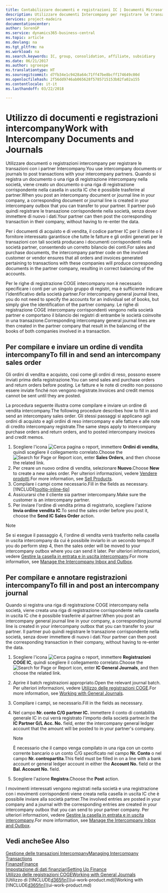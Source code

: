 ```yaml
---
title: Contabilizzare documenti e registrazioni IC | Documenti Microsoft
description: Utilizzare documenti Intercompany per registrare le transazioni con i partner Intercompany.
services: project-madeira
documentationcenter: 
author: SorenGP
ms.service: dynamics365-business-central
ms.topic: article
ms.devlang: na
ms.tgt_pltfrm: na
ms.workload: na
ms.search.keywords: IC, group, consolidation, affiliate, subsidiary
ms.date: 06/21/2017
ms.author: sgroespe
ms.translationtype: HT
ms.sourcegitcommit: d7fb34e1c9428a64c71ff47be8bcff174649c00d
ms.openlocfilehash: 2f56dd9746ab065628f5785715153b82fa02a155
ms.contentlocale: it-it
ms.lasthandoff: 03/22/2018

---
```

# <a name="work-with-intercompany-documents-and-journals"></a><span data-ttu-id="88fdf-103">Utilizzo di documenti e registrazioni intercompany</span><span class="sxs-lookup"><span data-stu-id="88fdf-103">Work with Intercompany Documents and Journals</span></span>
<span data-ttu-id="88fdf-104">Utilizzare documenti o registrazioni intercompany per registrare le transazioni con i partner Intercompany.</span><span class="sxs-lookup"><span data-stu-id="88fdf-104">You use intercompany documents or journals to post transactions with your intercompany partners.</span></span> <span data-ttu-id="88fdf-105">Quando si registra un documento o una riga di registrazione intercompany nella società, viene creato un documento o una riga di registrazione corrispondente nella casella in uscita IC che è possibile trasferire al partner.</span><span class="sxs-lookup"><span data-stu-id="88fdf-105">When you post an intercompany document or journal line in your company, a corresponding document or journal line is created in your intercompany outbox that you can transfer to your partner.</span></span> <span data-ttu-id="88fdf-106">Il partner può quindi registrare le transazione corrispondente nella società, senza dover immettere di nuovo i dati.</span><span class="sxs-lookup"><span data-stu-id="88fdf-106">Your partner can then post the corresponding transaction in their company, without having to re-enter the data.</span></span>

<span data-ttu-id="88fdf-107">Per i documenti di acquisto e di vendita, il codice partner IC per il cliente o il fornitore interessato garantisce che tutte le fatture e gli ordini generati per le transazioni con tali società producano i documenti corrispondenti nella società partner, consentendo un corretto bilancio dei conti.</span><span class="sxs-lookup"><span data-stu-id="88fdf-107">For sales and purchase documents, the intercompany partner code on the involved customer or vendor ensures that all orders and invoices generated pertaining to transactions with these companies will produce corresponding documents in the partner company, resulting in correct balancing of the accounts.</span></span>

<span data-ttu-id="88fdf-108">Per le righe di registrazione COGE intercompany non è necessario specificare i conti per un singolo gruppo di registri, ma è sufficiente indicare l'identificativo della società partner.</span><span class="sxs-lookup"><span data-stu-id="88fdf-108">For intercompany general journal lines, you do not need to specify the accounts for an individual set of books, but simply give the identification of the partner company.</span></span> <span data-ttu-id="88fdf-109">Le righe di registrazione COGE intercompany corrispondenti vengono nella società partner e comportano il bilancio dei registri di entrambe le società coinvolte in una transazione.</span><span class="sxs-lookup"><span data-stu-id="88fdf-109">Corresponding intercompany general journal lines are then created in the partner company that result in the balancing of the books of both companies involved in a transaction.</span></span>

## <a name="to-fill-in-and-send-an-intercompany-sales-order"></a><span data-ttu-id="88fdf-110">Per compilare e inviare un ordine di vendita intercompany</span><span class="sxs-lookup"><span data-stu-id="88fdf-110">To fill in and send an intercompany sales order</span></span>
<span data-ttu-id="88fdf-111">Gli ordini di vendita e acquisto, così come gli ordini di reso, possono essere inviati prima della registrazione.</span><span class="sxs-lookup"><span data-stu-id="88fdf-111">You can send sales and purchase orders and return orders before posting.</span></span> <span data-ttu-id="88fdf-112">Le fatture e le note di credito non possono essere inviate finché non vengono registrate.</span><span class="sxs-lookup"><span data-stu-id="88fdf-112">Invoices and credit memos cannot be sent until they are posted.</span></span>

<span data-ttu-id="88fdf-113">La procedura seguente illustra come compilare e inviare un ordine di vendita intercompany.</span><span class="sxs-lookup"><span data-stu-id="88fdf-113">The following procedure describes how to fill in and send an intercompany sales order.</span></span> <span data-ttu-id="88fdf-114">Gli stessi passaggi si applicano agli ordini di acquisto e agli ordini di reso intercompany e alle fatture e alle note di credito intercompany registrate.</span><span class="sxs-lookup"><span data-stu-id="88fdf-114">The same steps apply to intercompany purchase orders and return orders, and to posted intercompany invoices and credit memos.</span></span>  

1. <span data-ttu-id="88fdf-115">Scegliere l'icona ![Cerca pagina o report](media/ui-search/search_small.png "icona Cerca pagina o report"), immettere **Ordini di vendita**, quindi scegliere il collegamento correlato.</span><span class="sxs-lookup"><span data-stu-id="88fdf-115">Choose the ![Search for Page or Report](media/ui-search/search_small.png "Search for Page or Report icon") icon, enter **Sales Orders**, and then choose the related link.</span></span>  
2. <span data-ttu-id="88fdf-116">Per creare un nuovo ordine di vendita, selezionare **Nuovo**.</span><span class="sxs-lookup"><span data-stu-id="88fdf-116">Choose **New** to create a new sales order.</span></span> <span data-ttu-id="88fdf-117">Per ulteriori informazioni, vedere [Vendere prodotti](sales-how-sell-products.md).</span><span class="sxs-lookup"><span data-stu-id="88fdf-117">For more information, see [Sell Products](sales-how-sell-products.md).</span></span>  
3. <span data-ttu-id="88fdf-118">Compilare i campi come necessario.</span><span class="sxs-lookup"><span data-stu-id="88fdf-118">Fill in the fields as necessary.</span></span> [!INCLUDE[tooltip-inline-tip](includes/tooltip-inline-tip_md.md)]
4. <span data-ttu-id="88fdf-119">Assicurarsi che il cliente sia partner intercompany.</span><span class="sxs-lookup"><span data-stu-id="88fdf-119">Make sure the customer is an intercompany partner.</span></span>
5. <span data-ttu-id="88fdf-120">Per inviare l'ordine di vendita prima di registrarlo, scegliere l'azione **Invia ordine vendita IC**.</span><span class="sxs-lookup"><span data-stu-id="88fdf-120">To send the sales order before you post it, choose the **Send IC Sales Order** action.</span></span>

> [!NOTE]
> <span data-ttu-id="88fdf-121">Se si esegue il passaggio 4, l'ordine di vendita verrà trasferito nella casella in uscita intercompany da cui è possibile inviarlo in un secondo tempo.</span><span class="sxs-lookup"><span data-stu-id="88fdf-121">If you do perform step 4, then the sales order will be moved to your intercompany outbox where you can send it later.</span></span> <span data-ttu-id="88fdf-122">Per ulteriori informazioni, vedere [Gestire la casella in entrata e in uscita intercompany](intercompany-how-manage-intercompany-inbox.md).</span><span class="sxs-lookup"><span data-stu-id="88fdf-122">For more information, see [Manage the Intercompany Inbox and Outbox](intercompany-how-manage-intercompany-inbox.md).</span></span>

## <a name="to-fill-in-and-post-an-intercompany-journal"></a><span data-ttu-id="88fdf-123">Per compilare e annotare registrazioni intercompany</span><span class="sxs-lookup"><span data-stu-id="88fdf-123">To fill in and post an intercompany journal</span></span>
<span data-ttu-id="88fdf-124">Quando si registra una riga di registrazione COGE intercompany nella società, viene creata una riga di registrazione corrispondente nella casella in uscita IC che è possibile trasferire al partner.</span><span class="sxs-lookup"><span data-stu-id="88fdf-124">When you post an intercompany general journal line in your company, a corresponding journal line is created in your intercompany outbox that you can transfer to your partner.</span></span> <span data-ttu-id="88fdf-125">Il partner può quindi registrare le transazione corrispondente nella società, senza dover immettere di nuovo i dati.</span><span class="sxs-lookup"><span data-stu-id="88fdf-125">Your partner can then post the corresponding transaction in their company, without having to re-enter the data.</span></span>

1. <span data-ttu-id="88fdf-126">Scegliere l'icona ![Cerca pagina o report](media/ui-search/search_small.png "Cerca pagina o report"), immettere **Registrazioni COGE IC**, quindi scegliere il collegamento correlato.</span><span class="sxs-lookup"><span data-stu-id="88fdf-126">Choose the ![Search for Page or Report](media/ui-search/search_small.png "Search for Page or Report icon") icon, enter **IC General Journals**, and then choose the related link.</span></span>  
2. <span data-ttu-id="88fdf-127">Aprire il batch registrazioni appropriato.</span><span class="sxs-lookup"><span data-stu-id="88fdf-127">Open the relevant journal batch.</span></span> <span data-ttu-id="88fdf-128">Per ulteriori informazioni, vedere [Utilizzo delle registrazioni COGE](ui-work-general-journals.md).</span><span class="sxs-lookup"><span data-stu-id="88fdf-128">For more information, see [Working with General Journals](ui-work-general-journals.md).</span></span>
3. <span data-ttu-id="88fdf-129">Compilare i campi, se necessario.</span><span class="sxs-lookup"><span data-stu-id="88fdf-129">Fill in the fields as necessary.</span></span>
4. <span data-ttu-id="88fdf-130">Nel campo **Nr. conto C/G partner IC.** immettere il conto di contabilità generale IC in cui verrà registrato l'importo della società partner.</span><span class="sxs-lookup"><span data-stu-id="88fdf-130">In the **IC Partner G/L Acc. No.** field, enter the intercompany general ledger account that the amount will be posted to in your partner's company.</span></span>

    > [!NOTE]
    > <span data-ttu-id="88fdf-131">È necessario che il campo venga compilato in una riga con un conto corrente bancario o un conto C/G specificato nel campo **Nr. Conto** o nel campo **Nr. contropartita**.</span><span class="sxs-lookup"><span data-stu-id="88fdf-131">This field must be filled in on a line with a bank account or general ledger account in either the **Account No.** field or the **Bal. Account No.** field.</span></span>  
5. <span data-ttu-id="88fdf-132">Scegliere l'azione **Registra**.</span><span class="sxs-lookup"><span data-stu-id="88fdf-132">Choose the **Post** action.</span></span>

<span data-ttu-id="88fdf-133">I movimenti interessati vengono registrati nella società e una registrazione con i movimenti corrispondenti viene creata nella casella in uscita IC che è possibile inviare alla società partner.</span><span class="sxs-lookup"><span data-stu-id="88fdf-133">The involved entries are posted in your company and a journal with the corresponding entries are created in your intercompany outbox that you can send to your partner company.</span></span> <span data-ttu-id="88fdf-134">Per ulteriori informazioni, vedere [Gestire la casella in entrata e in uscita intercompany](intercompany-how-manage-intercompany-inbox.md).</span><span class="sxs-lookup"><span data-stu-id="88fdf-134">For more information, see [Manage the Intercompany Inbox and Outbox](intercompany-how-manage-intercompany-inbox.md).</span></span> 

## <a name="see-also"></a><span data-ttu-id="88fdf-135">Vedi anche</span><span class="sxs-lookup"><span data-stu-id="88fdf-135">See Also</span></span>
[<span data-ttu-id="88fdf-136">Gestione delle transazioni Intercompany</span><span class="sxs-lookup"><span data-stu-id="88fdf-136">Managing Intercompany Transactions</span></span>](intercompany-manage.md)  
[<span data-ttu-id="88fdf-137">Finanze</span><span class="sxs-lookup"><span data-stu-id="88fdf-137">Finance</span></span>](finance.md)  
[<span data-ttu-id="88fdf-138">Impostazione di dati finanziari</span><span class="sxs-lookup"><span data-stu-id="88fdf-138">Setting Up Finance</span></span>](finance-setup-finance.md)  
[<span data-ttu-id="88fdf-139">Utilizzo delle registrazioni COGE</span><span class="sxs-lookup"><span data-stu-id="88fdf-139">Working with General Journals</span></span>](ui-work-general-journals.md)  
<span data-ttu-id="88fdf-140">[Utilizzo di [!INCLUDE[d365fin](includes/d365fin_md.md)]](ui-work-product.md)</span><span class="sxs-lookup"><span data-stu-id="88fdf-140">[Working with [!INCLUDE[d365fin](includes/d365fin_md.md)]](ui-work-product.md)</span></span>


